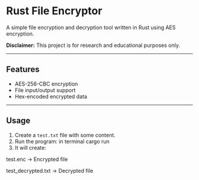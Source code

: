 # Rust File Encryptor

A simple file encryption and decryption tool written in Rust using AES encryption.

**Disclaimer:** This project is for research and educational purposes only.

---

## Features
- AES-256-CBC encryption
- File input/output support
- Hex-encoded encrypted data

---

## Usage
1. Create a `test.txt` file with some content.
2. Run the program:
in terminal
cargo run
3. It will create:

test.enc → Encrypted file

test_decrypted.txt → Decrypted file
